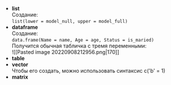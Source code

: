 - **list**  
Создание:  
`list(lower = model_null, upper = model_full)`  
- **dataframe**  
Создание:  
`data.frame(Name = name, Age = age, Status = is_maried)`  
Получится обычная табличка с тремя переменными:  
![[Pasted image 20220908212956.png|170]]  
- **table**  
- **vector**  
Чтобы его создать, можно использовать синтаксис c('b' = 1)  
- **matrix**  
